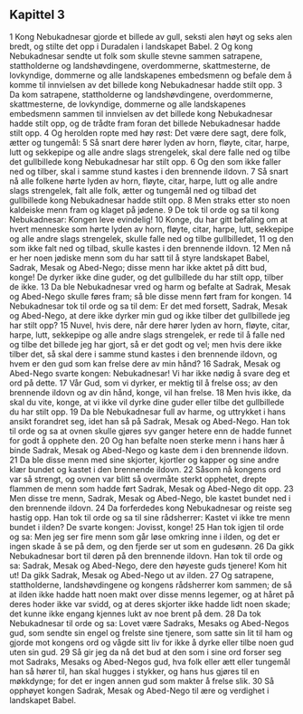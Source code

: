 ## Kapittel 3

1 Kong Nebukadnesar gjorde et billede av gull, seksti alen høyt og seks alen bredt, og stilte det opp i Duradalen i landskapet Babel.
2 Og kong Nebukadnesar sendte ut folk som skulle stevne sammen satrapene, stattholderne og landshøvdingene, overdommerne, skattmesterne, de lovkyndige, dommerne og alle landskapenes embedsmenn og befale dem å komme til innvielsen av det billede kong Nebukadnesar hadde stilt opp.
3 Da kom satrapene, stattholderne og landshøvdingene, overdommerne, skattmesterne, de lovkyndige, dommerne og alle landskapenes embedsmenn sammen til innvielsen av det billede kong Nebukadnesar hadde stilt opp, og de trådte fram foran det billede Nebukadnesar hadde stilt opp.
4 Og herolden ropte med høy røst: Det være dere sagt, dere folk, ætter og tungemål:
5 Så snart dere hører lyden av horn, fløyte, citar, harpe, lutt og sekkepipe og alle andre slags strengelek, skal dere falle ned og tilbe det gullbillede kong Nebukadnesar har stilt opp.
6 Og den som ikke faller ned og tilber, skal i samme stund kastes i den brennende ildovn.
7 Så snart nå alle folkene hørte lyden av horn, fløyte, citar, harpe, lutt og alle andre slags strengelek, falt alle folk, ætter og tungemål ned og tilbad det gullbillede kong Nebukadnesar hadde stilt opp.
8 Men straks etter sto noen kaldeiske menn fram og klaget på jødene.
9 De tok til orde og sa til kong Nebukadnesar: Kongen leve evindelig!
10 Konge, du har gitt befaling om at hvert menneske som hørte lyden av horn, fløyte, citar, harpe, lutt, sekkepipe og alle andre slags strengelek, skulle falle ned og tilbe gullbilledet,
11 og den som ikke falt ned og tilbad, skulle kastes i den brennende ildovn.
12 Men nå er her noen jødiske menn som du har satt til å styre landskapet Babel, Sadrak, Mesak og Abed-Nego; disse menn har ikke aktet på ditt bud, konge! De dyrker ikke dine guder, og det gullbillede du har stilt opp, tilber de ikke.
13 Da ble Nebukadnesar vred og harm og befalte at Sadrak, Mesak og Abed-Nego skulle føres fram; så ble disse menn ført fram for kongen.
14 Nebukadnesar tok til orde og sa til dem: Er det med forsett, Sadrak, Mesak og Abed-Nego, at dere ikke dyrker min gud og ikke tilber det gullbillede jeg har stilt opp?
15 Nuvel, hvis dere, når dere hører lyden av horn, fløyte, citar, harpe, lutt, sekkepipe og alle andre slags strengelek, er rede til å falle ned og tilbe det billede jeg har gjort, så er det godt og vel; men hvis dere ikke tilber det, så skal dere i samme stund kastes i den brennende ildovn, og hvem er den gud som kan frelse dere av min hånd?
16 Sadrak, Mesak og Abed-Nego svarte kongen: Nebukadnesar! Vi har ikke nødig å svare deg et ord på dette.
17 Vår Gud, som vi dyrker, er mektig til å frelse oss; av den brennende ildovn og av din hånd, konge, vil han frelse.
18 Men hvis ikke, da skal du vite, konge, at vi ikke vil dyrke dine guder eller tilbe det gullbillede du har stilt opp.
19 Da ble Nebukadnesar full av harme, og uttrykket i hans ansikt forandret seg, idet han så på Sadrak, Mesak og Abed-Nego. Han tok til orde og sa at ovnen skulle gjøres syv ganger hetere enn de hadde funnet for godt å opphete den.
20 Og han befalte noen sterke menn i hans hær å binde Sadrak, Mesak og Abed-Nego og kaste dem i den brennende ildovn.
21 Da ble disse menn med sine skjorter, kjortler og kapper og sine andre klær bundet og kastet i den brennende ildovn.
22 Såsom nå kongens ord var så strengt, og ovnen var blitt så overmåte sterkt opphetet, drepte flammen de menn som hadde ført Sadrak, Mesak og Abed-Nego dit opp.
23 Men disse tre menn, Sadrak, Mesak og Abed-Nego, ble kastet bundet ned i den brennende ildovn.
24 Da forferdedes kong Nebukadnesar og reiste seg hastig opp. Han tok til orde og sa til sine rådsherrer: Kastet vi ikke tre menn bundet i ilden? De svarte kongen: Jovisst, konge!
25 Han tok igjen til orde og sa: Men jeg ser fire menn som går løse omkring inne i ilden, og det er ingen skade å se på dem, og den fjerde ser ut som en gudesønn.
26 Da gikk Nebukadnesar bort til døren på den brennende ildovn. Han tok til orde og sa: Sadrak, Mesak og Abed-Nego, dere den høyeste guds tjenere! Kom hit ut! Da gikk Sadrak, Mesak og Abed-Nego ut av ilden.
27 Og satrapene, stattholderne, landshøvdingene og kongens rådsherrer kom sammen; de så at ilden ikke hadde hatt noen makt over disse menns legemer, og at håret på deres hoder ikke var svidd, og at deres skjorter ikke hadde lidt noen skade; det kunne ikke engang kjennes lukt av noe brent på dem.
28 Da tok Nebukadnesar til orde og sa: Lovet være Sadraks, Mesaks og Abed-Negos gud, som sendte sin engel og frelste sine tjenere, som satte sin lit til ham og gjorde mot kongens ord og vågde sitt liv for ikke å dyrke eller tilbe noen gud uten sin gud.
29 Så gir jeg da nå det bud at den som i sine ord forser seg mot Sadraks, Mesaks og Abed-Negos gud, hva folk eller ætt eller tungemål han så hører til, han skal hugges i stykker, og hans hus gjøres til en møkkdynge; for det er ingen annen gud som makter å frelse slik.
30 Så opphøyet kongen Sadrak, Mesak og Abed-Nego til ære og verdighet i landskapet Babel.
